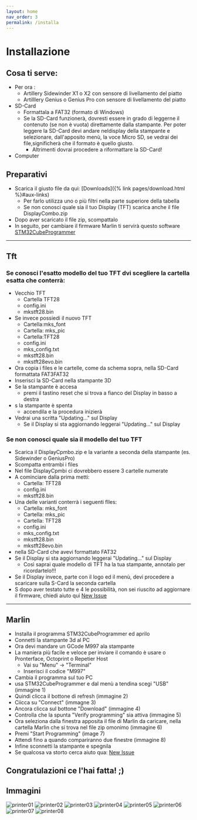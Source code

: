 ```yaml
---
layout: home
nav_order: 3
permalink: /installa
---
```


# Installazione
## Cosa ti serve:
- Per ora :
  - Artillery Sidewinder X1 o X2 con sensore di livellamento del piatto
  - Artilllery Genius o Genius Pro con sensore di livellamento del piatto
- SD-Card
  - Formattala a FAT32 (formato di Windows)
  - Se la SD-Card funzionerà, dovresti essere in grado di leggerne il contenuto (se non è vuota) direttamente dalla stampante. Per poter leggere la SD-Card devi andare neldisplay della stampante e selezionare, dall'apposito menù, la voce Micro SD, se vedrai dei file,significherà che il formato è quello giusto.
    - Altrimenti dovrai procedere a riformattare la SD-Card!
- Computer

## Preparativi
- Scarica il giusto file da qui: [Downloads]({% link pages/download.html %}#aux-links)
  - Per farlo utilizza uno o più filtri nella parte superiore della tabella
  - Se non conosci quale sia il tuo Display (TFT) scarica anche il file DisplayCombo.zip
- Dopo aver scaricato il file zip, scompattalo
- In seguito, per cambiare il firmware Marlin ti servirà questo software  [STM32CubeProgrammer](https://www.st.com/en/development-tools/stm32cubeprog.html#get-software)
---
## Tft
### Se conosci l'esatto modello del tuo TFT dvi scegliere la cartella esatta che conterrà:
- Vecchio TFT
  - Cartella TFT28
  - config.ini
  - mkstft28.bin
- Se invece possiedi il nuovo TFT
  - Cartella:mks_font
  - Cartella: mks_pic
  - Cartella:TFT28
  - config.ini
  - mks_config.txt
  - mkstft28.bin
  - mkstft28evo.bin
- Ora copia i files e le cartelle, come da schema sopra, nella SD-Card formattata FAT3FAT32
- Inserisci la SD-Card nella stampante 3D
- Se la stampante è accesa
  - premi il tastino reset che si trova a fianco del Display in basso a destra
- s la stampante è spenta
  - accendila e la procedura inizierà
- Vedrai una scritta "Updating..." sul Display
  - Se il Display si sta aggiornando leggerai "Updating..." sul Display

### Se non conosci quale sia il modello del tuo TFT

- Scarica il DisplayCpmbo.zip e la variante a seconda della stampante (es. Sidewinder o GeniusPro)
- Scompatta entrambi i files
- Nel file DisplayCpmbi ci dovrebbero essere 3 cartelle numerate
- A cominciare dalla prima metti:
  - Cartella: TFT28
  - config.ini
  - mkstft28.bin
- Una delle varianti conterrà i seguenti flles:
  - Cartella: mks_font
  - Cartella: mks_pic
  - Cartella: TFT28
  - config.ini
  - mks_config.txt
  - mkstft28.bin
  - mkstft28evo.bin
- nella SD-Card che avevi formattato FAT32
- Se il Display si sta aggiornando leggerai "Updating..." sul Display
  - Così saprai quale modello di TFT ha la tua stampante, annotalo per ricordartelo!!!
- Se il Display invece, parte con il logo ed il menù, devi procedere a scaricare sulla S-Card la seconda cartella
- S dopo aver testato tutte e 4 le possibilità, non sei riuscito ad aggiornare il firmware, chiedi aiuto qui [New Issue](https://github.com/Dave811/ATSG/issues/new/choose)

---
## Marlin
- Installa il programma STM32CubeProgrammer ed aprilo
- Connetti la stampante 3d al PC
- Ora devi mandare un GCode M997 ala stampante
- La maniera più facile e veloce per inviare il comando è usare o Pronterface, Octoprint o Repetier Host
  - Vai su "Menu" -> "Terminal"
  - Inserisci il codice "M997"
- Cambia il programma sul tuo PC
- usa STM32CubeProgrammer e dal menù a tendina scegi "USB" (immagine 1)
- Quindi clicca il bottone di refresh (immagine 2)
- Ciicca su "Connect" (immagne 3)
- Ancora clicca sul bottone "Download" (immagine 4)
- Controlla che la spunta "Verify programming" sia attiva (immagine 5)
- Ora seleziona dalla finestra apposita il file di Marlin da caricare, nella cartella Marlin che si trova nel file zip omonimo (immagine 6)
- Premi "Start Programming" (image 7)
- Attendi fino a quando compariranno due finestre (immagine 8)
- Infine sconnetti la stampante e spegnila
- Se qualcosa va storto cerca aiuto qua: [New Issue](https://github.com/Dave811/ATSG/issues/new/choose)

## Congratulazioni ce l'hai fatta! ;)

## Immagini

![printer01](pathname://assets/installation/STM32/printer01.png) ![printer02](pathname://assets/installation/STM32/printer02.png) ![printer03](pathname://assets/installation/STM32/printer03.png) ![printer04](pathname://assets/installation/STM32/printer04.png) ![printer05](pathname://assets/installation/STM32/printer05.png) ![printer06](pathname://assets/installation/STM32/printer06.png) ![printer07](pathname://assets/installation/STM32/printer07.png) ![printer08](pathname://assets/installation/STM32/printer08.png)
